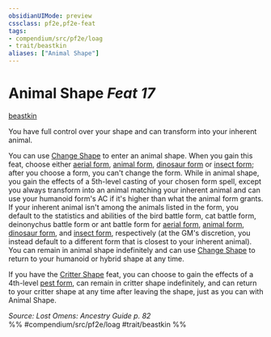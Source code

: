 ```yaml
---
obsidianUIMode: preview
cssclass: pf2e,pf2e-feat
tags:
- compendium/src/pf2e/loag
- trait/beastkin
aliases: ["Animal Shape"]
---
```

# Animal Shape  *Feat 17*  
[beastkin](../../Rules/traits/beastkin-loag.md)  


You have full control over your shape and can transform into your inherent animal.

You can use [Change Shape](../../Rules/actions/change-shape-beastkin-loag.md) to enter an animal shape. When you gain this feat, choose either [aerial form](../spells/aerial-form.md), [animal form](../spells/animal-form.md), [dinosaur form](../spells/dinosaur-form.md) or [insect form](../spells/insect-form.md); after you choose a form, you can't change the form. While in animal shape, you gain the effects of a 5th-level casting of your chosen form spell, except you always transform into an animal matching your inherent animal and can use your humanoid form's AC if it's higher than what the animal form grants. If your inherent animal isn't among the animals listed in the form, you default to the statistics and abilities of the bird battle form, cat battle form, deinonychus battle form or ant battle form for [aerial form](../spells/aerial-form.md), [animal form](../spells/animal-form.md), [dinosaur form](../spells/dinosaur-form.md), and [insect form](../spells/insect-form.md), respectively (at the GM's discretion, you instead default to a different form that is closest to your inherent animal). You can remain in animal shape indefinitely and can use [Change Shape](../../Rules/actions/change-shape-beastkin-loag.md) to return to your humanoid or hybrid shape at any time.

If you have the [Critter Shape](critter-shape-loag.md) feat, you can choose to gain the effects of a 4th-level [pest form](../spells/pest-form.md), can remain in critter shape indefinitely, and can return to your critter shape at any time after leaving the shape, just as you can with Animal Shape.

*Source: Lost Omens: Ancestry Guide p. 82*  
%% #compendium/src/pf2e/loag #trait/beastkin %%